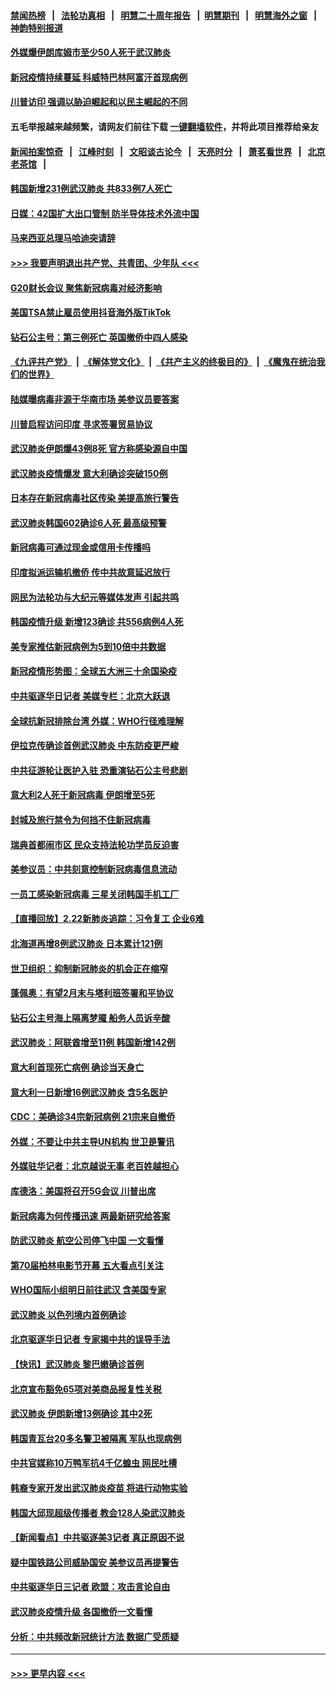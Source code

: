 #### [禁闻热榜](热点新闻.md?=0)  &nbsp;&nbsp;|&nbsp;&nbsp; [法轮功真相](https://github.com/gfw-breaker/truth/blob/master/README.md?=0) &nbsp;&nbsp;|&nbsp;&nbsp; [明慧二十周年报告](https://github.com/gfw-breaker/mh-reports/blob/master/README.md?=0) &nbsp;&nbsp;|&nbsp;&nbsp;[明慧期刊](https://github.com/gfw-breaker/mh-qikan) &nbsp;&nbsp;|&nbsp;&nbsp; [明慧海外之窗](https://github.com/gfw-breaker/mh-news/blob/master/README.md?=0) &nbsp;&nbsp;|&nbsp;&nbsp; [神韵特别报道](https://github.com/gfw-breaker/mh-news/blob/master/shenyun.md?=0)
#### [外媒爆伊朗库姆市至少50人死于武汉肺炎](../pages/nsc418/n11891996.md?t=02242202) 
#### [新冠疫情持续蔓延 科威特巴林阿富汗首现病例](../pages/nsc418/n11892052.md?t=02242202) 
#### [川普访印 强调以胁迫崛起和以民主崛起的不同](../pages/nsc418/n11891855.md?t=02242202) 
#### 五毛举报越来越频繁，请网友们前往下载 [一键翻墙软件](https://github.com/gfw-breaker/ssr-accounts)，并将此项目推荐给亲友
#### [新闻拍案惊奇](https://github.com/gfw-breaker/banned-news/blob/master/pages/link4.md) &nbsp;&nbsp;|&nbsp;&nbsp; [江峰时刻](https://github.com/gfw-breaker/banned-news/blob/master/pages/link4.md) &nbsp;&nbsp;|&nbsp;&nbsp; [文昭谈古论今](https://github.com/gfw-breaker/banned-news/blob/master/pages/link4.md) &nbsp;&nbsp;|&nbsp;&nbsp; [天亮时分](https://github.com/gfw-breaker/banned-news/blob/master/pages/link4.md) &nbsp;&nbsp;|&nbsp;&nbsp; [萧茗看世界](https://github.com/gfw-breaker/banned-news/blob/master/pages/link4.md) &nbsp;&nbsp;|&nbsp;&nbsp; [北京老茶馆](https://github.com/gfw-breaker/banned-news/blob/master/pages/link4.md) &nbsp;&nbsp;|&nbsp;&nbsp; 
#### [韩国新增231例武汉肺炎 共833例7人死亡](../pages/nsc418/n11891919.md?t=02242202) 
#### [日媒：42国扩大出口管制 防半导体技术外流中国](../pages/nsc418/n11891730.md?t=02242202) 
#### [马来西亚总理马哈迪突请辞](../pages/nsc418/n11891521.md?t=02242202) 
#### [>>> 我要声明退出共产党、共青团、少年队 <<<](https://github.com/begood0513/goodnews/blob/master/quit/letter.md) 
#### [G20财长会议 聚焦新冠病毒对经济影响](../pages/nsc418/n11890400.md?t=02242202) 
#### [美国TSA禁止雇员使用抖音海外版TikTok](../pages/nsc418/n11890500.md?t=02242202) 
#### [钻石公主号：第三例死亡 英国撤侨中四人感染](../pages/nsc418/n11890293.md?t=02242202) 
#### [《九评共产党》](https://github.com/begood0513/9ping.md/blob/master/README.md) &nbsp;|&nbsp; [《解体党文化》](../../../../jtdwh.md/blob/master/README.md)  &nbsp;|&nbsp; [《共产主义的终极目的》](../../../../gczydzjmd.md/blob/master/README.md) &nbsp;|&nbsp; [《魔鬼在统治我们的世界》](../../../../mgztzwmdsj.md/blob/master/README.md) 
#### [陆媒曝病毒非源于华南市场 美参议员要答案](../pages/nsc418/n11890306.md?t=02242202) 
#### [川普启程访问印度 寻求签署贸易协议](../pages/nsc418/n11890275.md?t=02242202) 
#### [武汉肺炎伊朗爆43例8死 官方称感染源自中国](../pages/nsc418/n11890128.md?t=02242202) 
#### [武汉肺炎疫情爆发 意大利确诊突破150例](../pages/nsc418/n11889926.md?t=02242202) 
#### [日本存在新冠病毒社区传染 美提高旅行警告](../pages/nsc418/n11889917.md?t=02242202) 
#### [武汉肺炎韩国602确诊6人死 最高级预警](../pages/nsc418/n11889715.md?t=02242202) 
#### [新冠病毒可通过现金或信用卡传播吗](../pages/nsc418/n11886629.md?t=02242202) 
#### [印度拟派运输机撤侨 传中共故意延迟放行](../pages/nsc418/n11889362.md?t=02242202) 
#### [网民为法轮功与大纪元等媒体发声 引起共鸣](../pages/nsc418/n11889143.md?t=02242202) 
#### [韩国疫情升级 新增123确诊 共556病例4人死](../pages/nsc418/n11888882.md?t=02242202) 
#### [美专家推估新冠病例为5到10倍中共数据](../pages/nsc418/n11884404.md?t=02242202) 
#### [新冠疫情形势图：全球五大洲三十余国染疫](../pages/nsc418/n11888454.md?t=02242202) 
#### [中共驱逐华日记者 美媒专栏：北京大跃退](../pages/nsc418/n11888453.md?t=02242202) 
#### [全球抗新冠排除台湾 外媒：WHO行径难理解](../pages/nsc418/n11888248.md?t=02242202) 
#### [伊拉克传确诊首例武汉肺炎 中东防疫更严峻](../pages/nsc418/n11888333.md?t=02242202) 
#### [中共征游轮让医护入驻 恐重演钻石公主号悲剧](../pages/nsc418/n11888077.md?t=02242202) 
#### [意大利2人死于新冠病毒 伊朗增至5死](../pages/nsc418/n11888083.md?t=02242202) 
#### [封城及旅行禁令为何挡不住新冠病毒](../pages/nsc418/n11888067.md?t=02242202) 
#### [瑞典首都闹市区 民众支持法轮功学员反迫害](../pages/nsc418/n11886192.md?t=02242202) 
#### [美参议员：中共刻意控制新冠病毒信息流动](../pages/nsc418/n11887949.md?t=02242202) 
#### [一员工感染新冠病毒 三星关闭韩国手机工厂](../pages/nsc418/n11887983.md?t=02242202) 
#### [【直播回放】2.22新肺炎追踪：习令复工 企业6难](../pages/nsc418/n11887888.md?t=02242202) 
#### [北海道再增8例武汉肺炎 日本累计121例](../pages/nsc418/n11887417.md?t=02242202) 
#### [世卫组织：抑制新冠肺炎的机会正在缩窄](../pages/nsc418/n11886977.md?t=02242202) 
#### [蓬佩奥：有望2月末与塔利班签署和平协议](../pages/nsc418/n11887248.md?t=02242202) 
#### [钻石公主号海上隔离梦魇 船务人员诉辛酸](../pages/nsc418/n11887145.md?t=02242202) 
#### [武汉肺炎：阿联酋增至11例 韩国新增142例](../pages/nsc418/n11887047.md?t=02242202) 
#### [意大利首现死亡病例 确诊当天身亡](../pages/nsc418/n11886856.md?t=02242202) 
#### [意大利一日新增16例武汉肺炎 含5名医护](../pages/nsc418/n11886558.md?t=02242202) 
#### [CDC：美确诊34宗新冠病例 21宗来自撤侨](../pages/nsc418/n11886795.md?t=02242202) 
#### [外媒：不要让中共主导UN机构 世卫是警讯](../pages/nsc418/n11886401.md?t=02242202) 
#### [外媒驻华记者：北京越说无事 老百姓越担心](../pages/nsc418/n11886604.md?t=02242202) 
#### [库德洛：美国将召开5G会议 川普出席](../pages/nsc418/n11886529.md?t=02242202) 
#### [新冠病毒为何传播迅速 两最新研究给答案](../pages/nsc418/n11886505.md?t=02242202) 
#### [防武汉肺炎 航空公司停飞中国 一文看懂](../pages/nsc418/n11866800.md?t=02242202) 
#### [第70届柏林电影节开幕 五大看点引关注](../pages/nsc418/n11886384.md?t=02242202) 
#### [WHO国际小组明日前往武汉 含美国专家](../pages/nsc418/n11886380.md?t=02242202) 
#### [武汉肺炎 以色列境内首例确诊](../pages/nsc418/n11886244.md?t=02242202) 
#### [北京驱逐华日记者 专家揭中共的误导手法](../pages/nsc418/n11886124.md?t=02242202) 
#### [【快讯】武汉肺炎 黎巴嫩确诊首例](../pages/nsc418/n11886151.md?t=02242202) 
#### [北京宣布豁免65项对美商品报复性关税](../pages/nsc418/n11885960.md?t=02242202) 
#### [武汉肺炎 伊朗新增13例确诊 其中2死](../pages/nsc418/n11885880.md?t=02242202) 
#### [韩国青瓦台20多名警卫被隔离 军队也现病例](../pages/nsc418/n11885612.md?t=02242202) 
#### [中共官媒称10万鸭军抗4千亿蝗虫 网民吐槽](../pages/nsc418/n11885738.md?t=02242202) 
#### [韩裔专家开发出武汉肺炎疫苗 将进行动物实验](../pages/nsc418/n11885726.md?t=02242202) 
#### [韩国大邱现超级传播者 教会128人染武汉肺炎](../pages/nsc418/n11885479.md?t=02242202) 
#### [【新闻看点】中共驱逐美3记者 真正原因不说](../pages/nsc418/n11883841.md?t=02242202) 
#### [疑中国铁路公司威胁国安 美参议员再提警告](../pages/nsc418/n11884300.md?t=02242202) 
#### [中共驱逐华日三记者 欧盟：攻击言论自由](../pages/nsc418/n11884179.md?t=02242202) 
#### [武汉肺炎疫情升级 各国撤侨一文看懂](../pages/nsc418/n11859313.md?t=02242202) 
#### [分析：中共频改新冠统计方法 数据广受质疑](../pages/nsc418/n11883875.md?t=02242202) 

----
#### [ >>> 更早内容 <<< ](../indexes/nsc418-earlier.md)
